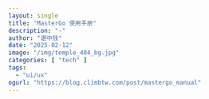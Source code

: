 ```yaml
---
layout: single
title: "MasterGo 使用手册"
description: "-"
author: "谌中钱"
date: "2025-02-12"
image: "/img/temple_404_bg.jpg"
categories: [ "tech" ]
tags:
  - "ui/ux"
ogurl: "https://blog.climbtw.com/post/mastergo_manual"
---
```


<br />
<br />

<!-- @import "[TOC]" {cmd="toc" depthFrom=1 depthTo=6} -->

<!-- code_chunk_output -->



<!-- /code_chunk_output -->
